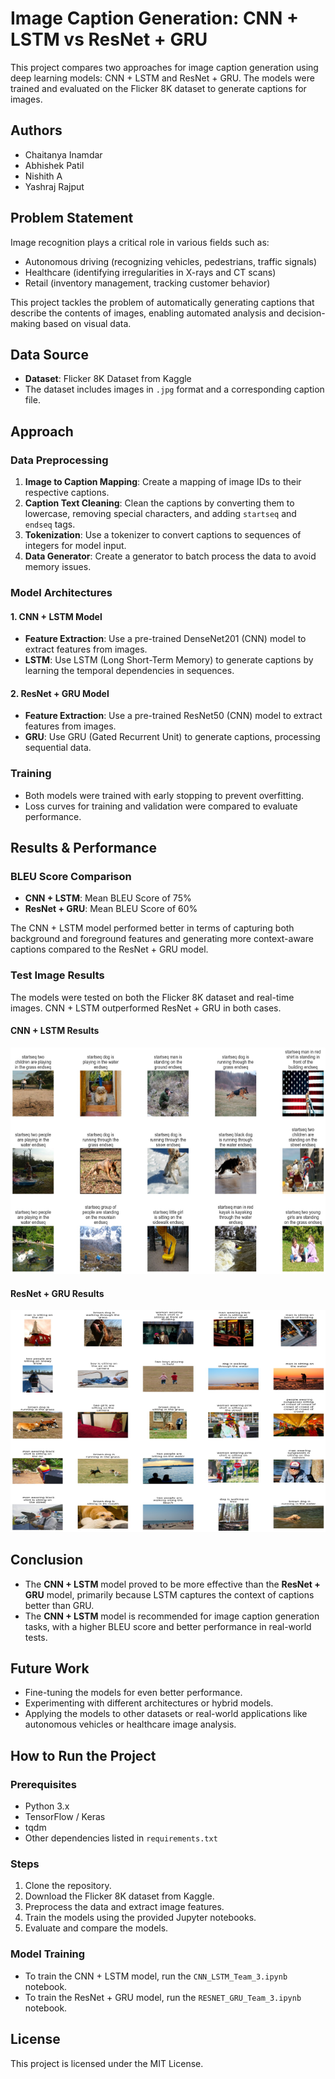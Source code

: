 
# Image Caption Generation: CNN + LSTM vs ResNet + GRU

This project compares two approaches for image caption generation using deep learning models: CNN + LSTM and ResNet + GRU. The models were trained and evaluated on the Flicker 8K dataset to generate captions for images.

## Authors
- Chaitanya Inamdar
- Abhishek Patil
- Nishith A
- Yashraj Rajput

## Problem Statement

Image recognition plays a critical role in various fields such as:
- Autonomous driving (recognizing vehicles, pedestrians, traffic signals)
- Healthcare (identifying irregularities in X-rays and CT scans)
- Retail (inventory management, tracking customer behavior)

This project tackles the problem of automatically generating captions that describe the contents of images, enabling automated analysis and decision-making based on visual data.

## Data Source

- **Dataset**: Flicker 8K Dataset from Kaggle
- The dataset includes images in `.jpg` format and a corresponding caption file.

## Approach

### Data Preprocessing
1. **Image to Caption Mapping**: Create a mapping of image IDs to their respective captions.
2. **Caption Text Cleaning**: Clean the captions by converting them to lowercase, removing special characters, and adding `startseq` and `endseq` tags.
3. **Tokenization**: Use a tokenizer to convert captions to sequences of integers for model input.
4. **Data Generator**: Create a generator to batch process the data to avoid memory issues.

### Model Architectures

#### 1. CNN + LSTM Model
- **Feature Extraction**: Use a pre-trained DenseNet201 (CNN) model to extract features from images.
- **LSTM**: Use LSTM (Long Short-Term Memory) to generate captions by learning the temporal dependencies in sequences.

#### 2. ResNet + GRU Model
- **Feature Extraction**: Use a pre-trained ResNet50 (CNN) model to extract features from images.
- **GRU**: Use GRU (Gated Recurrent Unit) to generate captions, processing sequential data.

### Training
- Both models were trained with early stopping to prevent overfitting.
- Loss curves for training and validation were compared to evaluate performance.

## Results & Performance

### BLEU Score Comparison
- **CNN + LSTM**: Mean BLEU Score of 75%
- **ResNet + GRU**: Mean BLEU Score of 60%

The CNN + LSTM model performed better in terms of capturing both background and foreground features and generating more context-aware captions compared to the ResNet + GRU model.

### Test Image Results
The models were tested on both the Flicker 8K dataset and real-time images. CNN + LSTM outperformed ResNet + GRU in both cases.

#### CNN + LSTM Results
![CNN + LSTM Results](CNN+LSTM.png)

#### ResNet + GRU Results
![ResNet + GRU Results](RESNet+GRU.png)

## Conclusion

- The **CNN + LSTM** model proved to be more effective than the **ResNet + GRU** model, primarily because LSTM captures the context of captions better than GRU.
- The **CNN + LSTM** model is recommended for image caption generation tasks, with a higher BLEU score and better performance in real-world tests.

## Future Work
- Fine-tuning the models for even better performance.
- Experimenting with different architectures or hybrid models.
- Applying the models to other datasets or real-world applications like autonomous vehicles or healthcare image analysis.

## How to Run the Project

### Prerequisites
- Python 3.x
- TensorFlow / Keras
- tqdm
- Other dependencies listed in `requirements.txt`

### Steps
1. Clone the repository.
2. Download the Flicker 8K dataset from Kaggle.
3. Preprocess the data and extract image features.
4. Train the models using the provided Jupyter notebooks.
5. Evaluate and compare the models.

### Model Training
- To train the CNN + LSTM model, run the `CNN_LSTM_Team_3.ipynb` notebook.
- To train the ResNet + GRU model, run the `RESNET_GRU_Team_3.ipynb` notebook.

## License
This project is licensed under the MIT License.
